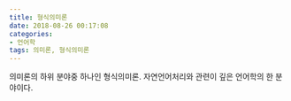 ```yaml
---
title: 형식의미론
date: 2018-08-26 00:17:08
categories:
- 언어학
tags: 의미론, 형식의미론
---
```


의미론의 하위 분야중 하나인 형식의미론. 자연언어처리와 관련이 깊은 언어학의 한 분야이다.
